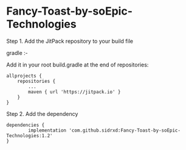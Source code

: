 # Fancy-Toast-by-soEpic-Technologies

Step 1. Add the JitPack repository to your build file

gradle :-

Add it in your root build.gradle at the end of repositories:

	allprojects {
		repositories {
			...
			maven { url 'https://jitpack.io' }
		}
	}
  
Step 2. Add the dependency

	dependencies {
	        implementation 'com.github.sidrxd:Fancy-Toast-by-soEpic-Technologies:1.2'
	}
